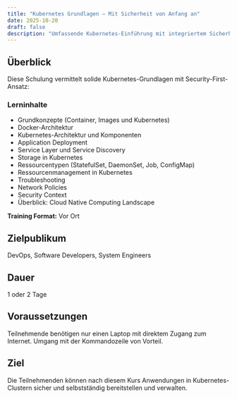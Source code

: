 ```yaml
---
title: "Kubernetes Grundlagen – Mit Sicherheit von Anfang an"
date: 2025-10-20
draft: false
description: "Umfassende Kubernetes-Einführung mit integriertem Sicherheitsfokus und praxisorientierten Übungen."
---
```


## Überblick

Diese Schulung vermittelt solide Kubernetes-Grundlagen mit Security-First-Ansatz:

### Lerninhalte

- Grundkonzepte (Container, Images und Kubernetes)
- Docker-Architektur
- Kubernetes-Architektur und Komponenten
- Application Deployment
- Service Layer und Service Discovery
- Storage in Kubernetes
- Ressourcentypen (StatefulSet, DaemonSet, Job, ConfigMap)
- Ressourcenmanagement in Kubernetes
- Troubleshooting
- Network Policies
- Security Context
- Überblick: Cloud Native Computing Landscape


**Training Format:** Vor Ort

## Zielpublikum

DevOps, Software Developers, System Engineers

## Dauer

1 oder 2 Tage

## Voraussetzungen

Teilnehmende benötigen nur einen Laptop mit direktem Zugang zum Internet. Umgang mit der Kommandozeile von Vorteil.

## Ziel

Die Teilnehmenden können nach diesem Kurs Anwendungen in Kubernetes-Clustern sicher und selbstständig bereitstellen und verwalten.